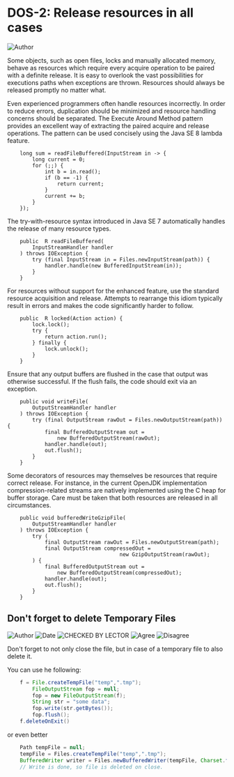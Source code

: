# DOS-2: Release resources in all cases
![Author](https://img.shields.io/badge/Author-Oracle-blue.svg)


Some objects, such as open files, locks and manually allocated memory, behave as resources which require every acquire operation to be paired with a definite release. It is easy to overlook the vast possibilities for executions paths when exceptions are thrown. Resources should always be released promptly no matter what.

Even experienced programmers often handle resources incorrectly. In order to reduce errors, duplication should be minimized and resource handling concerns should be separated. The Execute Around Method pattern provides an excellent way of extracting the paired acquire and release operations. The pattern can be used concisely using the Java SE 8 lambda feature.

        long sum = readFileBuffered(InputStream in -> {
            long current = 0;
            for (;;) {
                int b = in.read();
                if (b == -1) {
                    return current;
                }
                current += b;
            }
        });

The try-with-resource syntax introduced in Java SE 7 automatically handles the release of many resource types.

        public  R readFileBuffered(
            InputStreamHandler handler
        ) throws IOException {
            try (final InputStream in = Files.newInputStream(path)) {
                handler.handle(new BufferedInputStream(in));
            }
        }
		
For resources without support for the enhanced feature, use the standard resource acquisition and release. Attempts to rearrange this idiom typically result in errors and makes the code significantly harder to follow.

        public  R locked(Action action) {
            lock.lock();
            try {
                return action.run();
            } finally {
                lock.unlock();
            }
        }

Ensure that any output buffers are flushed in the case that output was otherwise successful. If the flush fails, the code should exit via an exception.

        public void writeFile(
            OutputStreamHandler handler
        ) throws IOException {
            try (final OutputStream rawOut = Files.newOutputStream(path)) {
                final BufferedOutputStream out =
                    new BufferedOutputStream(rawOut);
                handler.handle(out);
                out.flush();
            }
        }

Some decorators of resources may themselves be resources that require correct release. For instance, in the current OpenJDK implementation compression-related streams are natively implemented using the C heap for buffer storage. Care must be taken that both resources are released in all circumstances.

        public void bufferedWriteGzipFile(
            OutputStreamHandler handler
        ) throws IOException {
            try (
                final OutputStream rawOut = Files.newOutputStream(path);
                final OutputStream compressedOut = 
                                        new GzipOutputStream(rawOut);
            ) {
                final BufferedOutputStream out =
                    new BufferedOutputStream(compressedOut);
                handler.handle(out);
                out.flush();
            }
        }
        

## Don't forget to delete Temporary Files
![Author](https://img.shields.io/badge/Author-Jürgen.Taverniers-blue.svg)
![Date](https://img.shields.io/badge/Date-20180123-lightgrey.svg)
![CHECKED BY LECTOR](https://img.shields.io/badge/CHECKED_BY_LECTOR-PENDING-orange.svg)
![Agree](https://img.shields.io/badge/AGREE-0-green.svg)
![Disagree](https://img.shields.io/badge/DISAGREE-0-red.svg)

Don't forget to not only close the file, but in case of a temporary file to also delete it.

You can use he following:

````java
    f = File.createTempFile("temp",".tmp");
        FileOutputStream fop = null;
        fop = new FileOutputStream(f);
        String str = "some data";
        fop.write(str.getBytes());
        fop.flush();
    f.deleteOnExit()
````
or even better
````java
    Path tempFile = null;
    tempFile = Files.createTempFile("temp",".tmp");
    BufferedWriter writer = Files.newBufferedWriter(tempFile, Charset.forName("UTF8"), StandardOpenOption.DELETE_ON_CLOSE));
    // Write is done, so file is deleted on close.
````